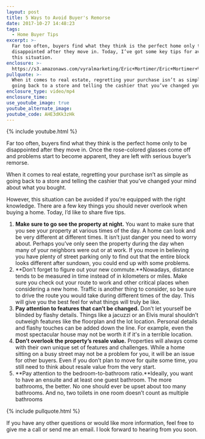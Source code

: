 ```yaml
---
layout: post
title: 5 Ways to Avoid Buyer's Remorse
date: 2017-10-27 14:48:23
tags:
  - Home Buyer Tips
excerpt: >-
  Far too often, buyers find what they think is the perfect home only to be
  disappointed after they move in. Today, I’ve got some key tips for avoiding
  this situation.
enclosure: >-
  https://s3.amazonaws.com/vyralmarketing/Eric+Mortimer/Eric+Mortimer+%26+Associates%3A+5+Things+not+to+overlook
pullquote: >-
  When it comes to real estate, regretting your purchase isn’t as simple as
  going back to a store and telling the cashier that you’ve changed your mind.
enclosure_type: video/mp4
enclosure_time:
use_youtube_image: true
youtube_alternate_image:
youtube_code: AHE3dKk3zHk
---
```



{% include youtube.html %}

Far too often, buyers find what they think is the perfect home only to be disappointed after they move in. Once the rose-colored glasses come off and problems start to become apparent, they are left with serious buyer’s remorse.&nbsp;

When it comes to real estate, regretting your purchase isn’t as simple as going back to a store and telling the cashier that you’ve changed your mind about what you bought.&nbsp;

However, this situation can be avoided if you’re equipped with the right knowledge. There are a few key things you should never overlook when buying a home. Today, I’d like to share five tips.

1. **Make sure to go see the property at night.** You want to make sure that you see your property at various times of the day. A home can look and be very different at different times. It isn’t just danger you need to worry about. Perhaps you’ve only seen the property during the day when many of your neighbors were out or at work. If you move in believing you have plenty of street parking only to find out that the entire block looks different after sundown, you could end up with some problems.
2. **Don’t forget to figure out your new commute.**Nowadays, distance tends to be measured in time instead of in kilometers or miles. Make sure you check out your route to work and other critical places when considering a new home. Traffic is another thing to consider, so be sure to drive the route you would take during different times of the day. This will give you the best feel for what things will truly be like.&nbsp;
3. **Pay attention to features that can’t be changed.** Don’t let yourself be blinded by flashy details. Things like a jacuzzi or an Elvis mural shouldn’t outweigh features like the floorplan and the lot location. Personal details and flashy touches can be added down the line. For example, even the most spectacular house may not be worth it if it's in a terrible location.&nbsp;
4. **Don’t overlook the property’s resale value.** Properties will always come with their own unique set of features and challenges. While a home sitting on a busy street may not be a problem for you, it will be an issue for other buyers. Even if you don’t plan to move for quite some time, you still need to think about resale value from the very start.
5. **Pay attention to the bedroom-to-bathroom ratio.**Ideally, you want to have an ensuite and at least one guest bathroom. The more bathrooms, the better. No one should ever be upset about too many bathrooms. And no, two toilets in one room doesn’t count as multiple bathrooms

{% include pullquote.html %}

If you have any other questions or would like more information, feel free to give me a call or send me an email. I look forward to hearing from you soon.